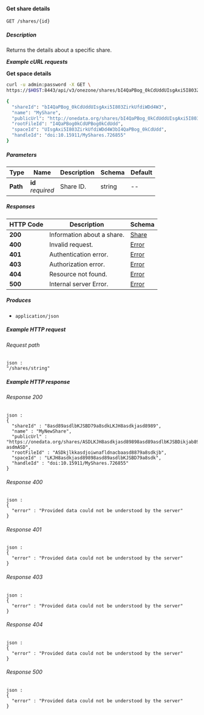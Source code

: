 
<a name="get_share"></a>
#### Get share details
```
GET /shares/{id}
```


##### Description
Returns the details about a specific share.

***Example cURL requests***

**Get space details**
```bash
curl -u admin:password -X GET \
https://$HOST:8443/api/v3/onezone/shares/bI4QaPBog_0kCdUddUIsgAxi5I803ZirkUfdiWDd4W3

{
  "shareId": "bI4QaPBog_0kCdUddUIsgAxi5I803ZirkUfdiWDd4W3",
  "name": "MyShare",
  "publicUrl": "http://onedata.org/shares/bI4QaPBog_0kCdUddUIsgAxi5I803ZirkUfdiWDd4W3",
  "rootFileId": "I4QaPBog0kCdUPBog0kCdUdd",
  "spaceId": "UIsgAxi5I803ZirkUfdiWDd4W3bI4QaPBog_0kCdUdd",
  "handleId": "doi:10.15911/MyShares.726855"
}
```


##### Parameters

|Type|Name|Description|Schema|Default|
|---|---|---|---|---|
|**Path**|**id**  <br>*required*|Share ID.|string|--|


##### Responses

|HTTP Code|Description|Schema|
|---|---|---|
|**200**|Information about a share.|[Share](../definitions/Share.md#share)|
|**400**|Invalid request.|[Error](../definitions/Error.md#error)|
|**401**|Authentication error.|[Error](../definitions/Error.md#error)|
|**403**|Authorization error.|[Error](../definitions/Error.md#error)|
|**404**|Resource not found.|[Error](../definitions/Error.md#error)|
|**500**|Internal server Error.|[Error](../definitions/Error.md#error)|


##### Produces

* `application/json`


##### Example HTTP request

###### Request path
```
json :
"/shares/string"
```


##### Example HTTP response

###### Response 200
```
json :
{
  "shareId" : "8asd89asdlbKJSBD79a8sdkLKJH8asdkjasd8989",
  "name" : "MyNewShare",
  "publicUrl" : "https://onedata.org/shares/ASDLKJH8asdkjasd89898asd89asdlbKJSBDikjab89-asdmASD",
  "rootFileId" : "ASDkjlkkasdjoiwnafldnacbaasd8879a8sdkjb",
  "spaceId" : "LKJH8asdkjasd89898asd89asdlbKJSBD79a8sdk",
  "handleId" : "doi:10.15911/MyShares.726855"
}
```


###### Response 400
```
json :
{
  "error" : "Provided data could not be understood by the server"
}
```


###### Response 401
```
json :
{
  "error" : "Provided data could not be understood by the server"
}
```


###### Response 403
```
json :
{
  "error" : "Provided data could not be understood by the server"
}
```


###### Response 404
```
json :
{
  "error" : "Provided data could not be understood by the server"
}
```


###### Response 500
```
json :
{
  "error" : "Provided data could not be understood by the server"
}
```



